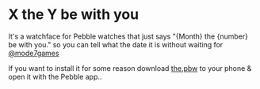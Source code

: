 # X the Y be with you

It's a watchface for Pebble watches that just says "{Month} the {number} be with you." so you can tell what the date it is without waiting for [@mode7games](https://twitter.com/mode7games/)

If you want to install it for some reason download [the.pbw](https://github.com/r4dian/Pebble-Paul/blob/master/bin/X_the_Y_be_with_you.pbw?raw=true) to your phone & open it with the Pebble app..